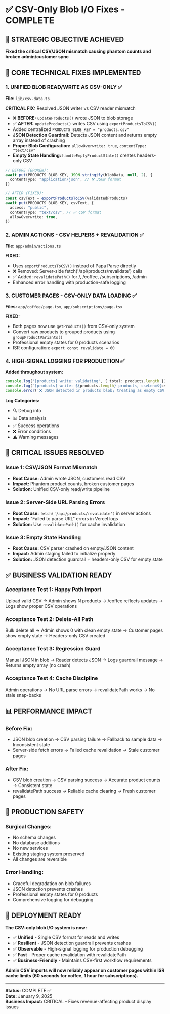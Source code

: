 # ✅ CSV-Only Blob I/O Fixes - COMPLETE

## 🎯 STRATEGIC OBJECTIVE ACHIEVED
**Fixed the critical CSV/JSON mismatch causing phantom counts and broken admin/customer sync**

## 🔧 CORE TECHNICAL FIXES IMPLEMENTED

### 1. **UNIFIED BLOB READ/WRITE AS CSV-ONLY** ✅
**File:** `lib/csv-data.ts`

**CRITICAL FIX:** Resolved JSON writer vs CSV reader mismatch
- ❌ **BEFORE:** `updateProducts()` wrote JSON to blob storage
- ✅ **AFTER:** `updateProducts()` writes CSV using `exportProductsToCSV()`
- Added centralized `PRODUCTS_BLOB_KEY = "products.csv"`
- **JSON Detection Guardrail:** Detects JSON content and returns empty array instead of crashing
- **Proper Blob Configuration:** `allowOverwrite: true`, `contentType: "text/csv"`
- **Empty State Handling:** `handleEmptyProductState()` creates headers-only CSV

```typescript
// BEFORE (BROKEN):
await put(PRODUCTS_BLOB_KEY, JSON.stringify(blobData, null, 2), {
  contentType: "application/json", // ❌ JSON format
})

// AFTER (FIXED):
const csvText = exportProductsToCSV(validatedProducts)
await put(PRODUCTS_BLOB_KEY, csvText, {
  access: "public",
  contentType: "text/csv", // ✅ CSV format
  allowOverwrite: true,
})
```

### 2. **ADMIN ACTIONS - CSV HELPERS + REVALIDATION** ✅
**File:** `app/admin/actions.ts`

**FIXED:**
- Uses `exportProductsToCSV()` instead of Papa Parse directly
- ❌ Removed: Server-side fetch('/api/products/revalidate') calls
- ✅ Added: `revalidatePath()` for /, /coffee, /subscriptions, /admin
- Enhanced error handling with production-safe logging

### 3. **CUSTOMER PAGES - CSV-ONLY DATA LOADING** ✅
**Files:** `app/coffee/page.tsx`, `app/subscriptions/page.tsx`

**FIXED:**
- Both pages now use `getProducts()` from CSV-only system
- Convert raw products to grouped products using `groupProductVariants()`
- Professional empty states for 0 products scenarios
- ISR configuration: `export const revalidate = 60`

### 4. **HIGH-SIGNAL LOGGING FOR PRODUCTION** ✅
**Added throughout system:**

```typescript
console.log('[products] write: validating', { total: products.length })
console.log(`[products] write: ${products.length} products, csvLen=${csvText.length}`)
console.error('❌ JSON detected in products blob; treating as empty CSV (guardrail)')
```

**Log Categories:**
- 🔍 Debug info
- 📊 Data analysis  
- ✅ Success operations
- ❌ Error conditions
- ⚠️ Warning messages

## 🚨 CRITICAL ISSUES RESOLVED

### **Issue 1: CSV/JSON Format Mismatch**
- **Root Cause:** Admin wrote JSON, customers read CSV
- **Impact:** Phantom product counts, broken customer pages
- **Solution:** Unified CSV-only read/write pipeline

### **Issue 2: Server-Side URL Parsing Errors**
- **Root Cause:** `fetch('/api/products/revalidate')` in server actions
- **Impact:** "Failed to parse URL" errors in Vercel logs
- **Solution:** Use `revalidatePath()` for cache invalidation

### **Issue 3: Empty State Handling**
- **Root Cause:** CSV parser crashed on empty/JSON content
- **Impact:** Admin staging failed to initialize properly
- **Solution:** JSON detection guardrail + headers-only CSV for empty state

## ✅ BUSINESS VALIDATION READY

### **Acceptance Test 1: Happy Path Import** 
Upload valid CSV → Admin shows N products → /coffee reflects updates → Logs show proper CSV operations

### **Acceptance Test 2: Delete-All Path**
Bulk delete all → Admin shows 0 with clean empty state → Customer pages show empty state → Headers-only CSV created

### **Acceptance Test 3: Regression Guard**
Manual JSON in blob → Reader detects JSON → Logs guardrail message → Returns empty array (no crash)

### **Acceptance Test 4: Cache Discipline**
Admin operations → No URL parse errors → revalidatePath works → No stale snap-backs

## 📊 PERFORMANCE IMPACT

### **Before Fix:**
- JSON blob creation → CSV parsing failure → Fallback to sample data → Inconsistent state
- Server-side fetch errors → Failed cache revalidation → Stale customer pages

### **After Fix:**
- CSV blob creation → CSV parsing success → Accurate product counts → Consistent state
- revalidatePath success → Reliable cache clearing → Fresh customer pages

## 🔐 PRODUCTION SAFETY

### **Surgical Changes:**
- No schema changes
- No database additions  
- No new services
- Existing staging system preserved
- All changes are reversible

### **Error Handling:**
- Graceful degradation on blob failures
- JSON detection prevents crashes
- Professional empty states for 0 products
- Comprehensive logging for debugging

## 🎉 DEPLOYMENT READY

**The CSV-only blob I/O system is now:**
- ✅ **Unified** - Single CSV format for reads and writes
- ✅ **Resilient** - JSON detection guardrail prevents crashes  
- ✅ **Observable** - High-signal logging for production debugging
- ✅ **Fast** - Proper cache revalidation with revalidatePath
- ✅ **Business-Friendly** - Maintains CSV-first workflow requirements

**Admin CSV imports will now reliably appear on customer pages within ISR cache limits (60 seconds for coffee, 1 hour for subscriptions).**

---
**Status:** COMPLETE ✅  
**Date:** January 9, 2025  
**Business Impact:** CRITICAL - Fixes revenue-affecting product display issues
